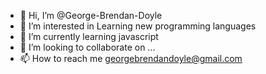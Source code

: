 - 👋 Hi, I’m @George-Brendan-Doyle
- 👀 I’m interested in Learning new programming languages
- 🌱 I’m currently learning javascript
- 💞️ I’m looking to collaborate on ...
- 📫 How to reach me georgebrendandoyle@gmail.com

<!---
George-Brendan-Doyle/George-Brendan-Doyle is a ✨ special ✨ repository because its `README.md` (this file) appears on your GitHub profile.
You can click the Preview link to take a look at your changes.
--->
